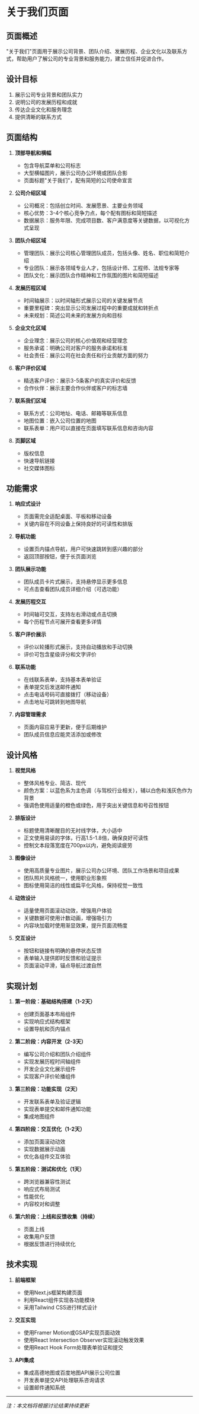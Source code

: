 # 关于我们页面

## 页面概述
"关于我们"页面用于展示公司背景、团队介绍、发展历程、企业文化以及联系方式，帮助用户了解公司的专业背景和服务能力，建立信任并促进合作。

## 设计目标
1. 展示公司专业背景和团队实力
2. 说明公司的发展历程和成就
3. 传达企业文化和服务理念
4. 提供清晰的联系方式

## 页面结构
1. **顶部导航和横幅**
   - 包含导航菜单和公司标志
   - 大型横幅图片，展示公司办公环境或团队合影
   - 页面标题"关于我们"，配有简短的公司使命宣言

2. **公司介绍区域**
   - 公司概况：包括创立时间、发展愿景、主要业务领域
   - 核心优势：3-4个核心竞争力点，每个配有图标和简短描述
   - 数据展示：服务年限、完成项目数、客户满意度等关键数据，以可视化方式呈现

3. **团队介绍区域**
   - 管理团队：展示公司核心管理团队成员，包括头像、姓名、职位和简短介绍
   - 专业团队：展示各领域专业人才，包括设计师、工程师、法规专家等
   - 团队文化：展示团队合作精神和工作氛围的图片和简短描述

4. **发展历程区域**
   - 时间轴展示：以时间轴形式展示公司的关键发展节点
   - 重要里程碑：突出显示公司发展过程中的重要成就和转折点
   - 未来规划：简述公司未来的发展方向和目标

5. **企业文化区域**
   - 企业理念：展示公司的核心价值观和经营理念
   - 服务承诺：明确公司对客户的服务承诺和标准
   - 社会责任：展示公司在社会责任和行业贡献方面的努力

6. **客户评价区域**
   - 精选客户评价：展示3-5条客户的真实评价和反馈
   - 合作伙伴：展示主要合作伙伴或客户的标志墙

7. **联系我们区域**
   - 联系方式：公司地址、电话、邮箱等联系信息
   - 地图位置：嵌入公司位置的地图
   - 联系表单：用户可以直接在页面填写联系信息和咨询内容

8. **页脚区域**
   - 版权信息
   - 快速导航链接
   - 社交媒体图标

## 功能需求
1. **响应式设计**
   - 页面需完全适配桌面、平板和移动设备
   - 关键内容在不同设备上保持良好的可读性和排版

2. **导航功能**
   - 设置页内锚点导航，用户可快速跳转到感兴趣的部分
   - 返回顶部按钮，便于长页面浏览

3. **团队展示功能**
   - 团队成员卡片式展示，支持悬停显示更多信息
   - 可点击查看团队成员详细介绍（可选功能）

4. **发展历程交互**
   - 时间轴可交互，支持左右滑动或点击切换
   - 每个历程节点可展开查看更多详情

5. **客户评价展示**
   - 评价以轮播形式展示，支持自动播放和手动切换
   - 评价可包含星级评分和文字评价

6. **联系功能**
   - 在线联系表单，支持基本表单验证
   - 表单提交后发送邮件通知
   - 点击电话号码可直接拨打（移动设备）
   - 点击地址可跳转到地图导航

7. **内容管理需求**
   - 页面内容应易于更新，便于后期维护
   - 团队成员信息应能灵活添加或修改

## 设计风格
1. **视觉风格**
   - 整体风格专业、简洁、现代
   - 颜色方案：以蓝色系为主色调（与驾校行业相关），辅以白色和浅灰色作为背景
   - 强调色使用适量的橙色或绿色，用于突出关键信息和号召性按钮

2. **排版设计**
   - 标题使用清晰醒目的无衬线字体，大小适中
   - 正文使用易读的字体，行高1.5-1.8倍，确保良好可读性
   - 控制文本段落宽度在700px以内，避免阅读疲劳

3. **图像设计**
   - 使用高质量专业图片，展示公司办公环境、团队工作场景和项目成果
   - 团队照片风格统一，使用职业形象照
   - 图标使用简洁的线性或扁平化风格，保持视觉一致性

4. **动效设计**
   - 适量使用页面滚动动效，增强用户体验
   - 关键数据可使用计数动画，增强吸引力
   - 内容块加载时使用渐显效果，提升页面流畅度

5. **交互设计**
   - 按钮和链接有明确的悬停状态反馈
   - 表单输入提供即时反馈和验证提示
   - 页面滚动平滑，锚点导航过渡自然

## 实现计划
1. **第一阶段：基础结构搭建（1-2天）**
   - 创建页面基本布局组件
   - 实现响应式结构框架
   - 设置导航和页内锚点

2. **第二阶段：内容开发（2-3天）**
   - 编写公司介绍和团队介绍组件
   - 实现发展历程时间轴组件
   - 开发企业文化展示组件
   - 实现客户评价轮播组件

3. **第三阶段：功能实现（2天）**
   - 开发联系表单及验证逻辑
   - 实现表单提交和邮件通知功能
   - 集成地图组件

4. **第四阶段：交互优化（1-2天）**
   - 添加页面滚动动效
   - 实现数据展示动画
   - 优化各组件交互体验

5. **第五阶段：测试和优化（1天）**
   - 跨浏览器兼容性测试
   - 响应式布局测试
   - 性能优化
   - 内容校对和调整

6. **第六阶段：上线和反馈收集（持续）**
   - 页面上线
   - 收集用户反馈
   - 根据反馈进行持续优化

## 技术实现
1. **前端框架**
   - 使用Next.js框架构建页面
   - 利用React组件实现各功能模块
   - 采用Tailwind CSS进行样式设计

2. **交互实现**
   - 使用Framer Motion或GSAP实现页面动效
   - 使用React Intersection Observer实现滚动触发效果
   - 使用React Hook Form处理表单验证和提交

3. **API集成**
   - 集成高德地图或百度地图API展示公司位置
   - 开发表单提交API处理联系咨询请求
   - 设置邮件通知系统

---

*注：本文档将根据讨论结果持续更新* 